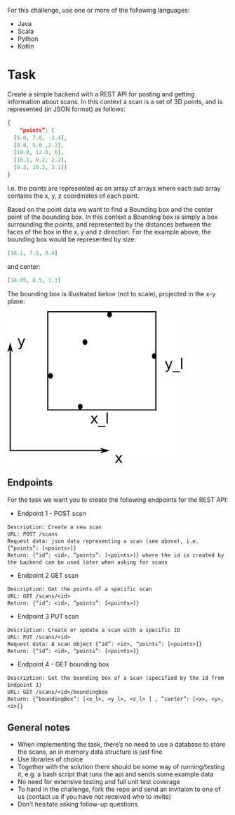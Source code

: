 For this challenge, use one or more of the following languages:

* Java
* Scala
* Python
* Kotlin

# Task

Create a simple backend with a REST API for posting and getting information about scans.
In this context a scan is a set of 3D points, and is represented (in JSON format) as follows:

```json
{
    “points”: [
  [5.0, 7.0, -3.4],
  [8.0, 5.0 ,2.2],
  [10.0, 12.0, 6],
  [15.1, 9.2, 2.2],
  [9.3, 10.2, 3.1]]
}
```
I.e. the points are represented as an array of arrays where each sub array contains the x, y, z coordinates of each point.

Based on the point data we want to find a Bounding box and the center point of the bounding box. In this context a Bounding box is simply a box surrounding the points, and represented by the distances between the faces of the box in the x, y and z direction. For the example above, the bounding box would be represented by size:
```json
[10.1, 7.0, 9.4]
```
and center:
```json
[10.05, 8.5, 1.3]
```

The bounding box is illustrated below (not to scale), projected in the x-y plane:

![Bounding box image](/path4538.png)

## Endpoints
For the task we want you to create the following endpoints for the REST API:

* Endpoint 1 - POST scan
```
Description: Create a new scan
URL: POST /scans
Request data: json data representing a scan (see above), i.e. {“points”: [<points>]}
Return: {“id”: <id>, “points”: [<points>]} where the id is created by the backend can be used later when asking for scans
```

* Endpoint 2 GET scan
```
Description: Get the points of a specific scan
URL: GET /scans/<id>
Return: {“id”: <id>, “points”: [<points>]}
```

* Endpoint 3 PUT scan
```
Description: Create or update a scan with a specific ID
URL: PUT /scans/<id>
Request data: A scan object {“id”: <id>, “points”: [<points>]}
Return: {“id”: <id>, “points”: [<points>]}
```

* Endpoint 4 - GET bounding box
```
Description: Get the bounding box of a scan (specified by the id from Endpoint 1) 
URL: GET /scans/<id>/boundingbox
Return: {“boundingBox”: [<x_l>, <y_l>, <z_l> ] , “center”: [<x>, <y>, <z>]}
```

## General notes 
- When implementing the task, there’s no need to use a database to store the scans, an in memory data structure is just fine
- Use libraries of choice
- Together with the solution there should be some way of running/testing it, e.g. a bash script that runs the api and sends some example data
- No need for extensive testing and full unit test coverage
- To hand in the challenge, fork the repo and send an invitaion to one of us (contact us if you have not received who to invite)
- Don’t hesitate asking follow-up questions
